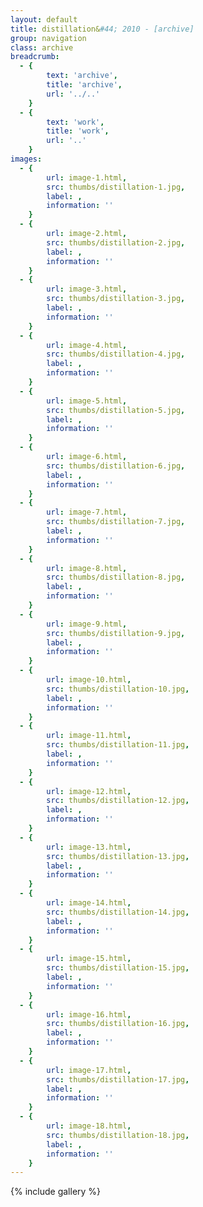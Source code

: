 ```yaml
---
layout: default
title: distillation&#44; 2010 - [archive]
group: navigation
class: archive
breadcrumb:
  - {
  		text: 'archive',
  		title: 'archive',
  		url: '../..'
	}
  - {
  		text: 'work',
  		title: 'work',
  		url: '..'
	}
images:
  - {
		url: image-1.html, 
		src: thumbs/distillation-1.jpg,
		label: ,
		information: ''
	}
  - {
		url: image-2.html, 
		src: thumbs/distillation-2.jpg,
		label: ,
		information: ''
	}
  - {
		url: image-3.html, 
		src: thumbs/distillation-3.jpg,
		label: ,
		information: ''
	}
  - {
		url: image-4.html, 
		src: thumbs/distillation-4.jpg,
		label: ,
		information: ''
	}
  - {
		url: image-5.html, 
		src: thumbs/distillation-5.jpg,
		label: ,
		information: ''
	}
  - {
		url: image-6.html, 
		src: thumbs/distillation-6.jpg,
		label: ,
		information: ''
	}
  - {
		url: image-7.html, 
		src: thumbs/distillation-7.jpg,
		label: ,
		information: ''
	}
  - {
		url: image-8.html, 
		src: thumbs/distillation-8.jpg,
		label: ,
		information: ''
	}
  - {
		url: image-9.html, 
		src: thumbs/distillation-9.jpg,
		label: ,
		information: ''
	}
  - {
		url: image-10.html, 
		src: thumbs/distillation-10.jpg,
		label: ,
		information: ''
	}
  - {
		url: image-11.html, 
		src: thumbs/distillation-11.jpg,
		label: ,
		information: ''
	}
  - {
		url: image-12.html, 
		src: thumbs/distillation-12.jpg,
		label: ,
		information: ''
	}
  - {
		url: image-13.html, 
		src: thumbs/distillation-13.jpg,
		label: ,
		information: ''
	}
  - {
		url: image-14.html, 
		src: thumbs/distillation-14.jpg,
		label: ,
		information: ''
	}
  - {
		url: image-15.html, 
		src: thumbs/distillation-15.jpg,
		label: ,
		information: ''
	}
  - {
		url: image-16.html, 
		src: thumbs/distillation-16.jpg,
		label: ,
		information: ''
	}
  - {
		url: image-17.html, 
		src: thumbs/distillation-17.jpg,
		label: ,
		information: ''
	}
  - {
		url: image-18.html, 
		src: thumbs/distillation-18.jpg,
		label: ,
		information: ''
	}
---
```


{% include gallery %}
